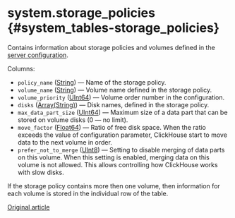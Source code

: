 # system.storage_policies {#system_tables-storage_policies}

Contains information about storage policies and volumes defined in the [server configuration](../../engines/table-engines/mergetree-family/mergetree.md#table_engine-mergetree-multiple-volumes_configure).

Columns:

-   `policy_name` ([String](../../sql-reference/data-types/string.md)) — Name of the storage policy.
-   `volume_name` ([String](../../sql-reference/data-types/string.md)) — Volume name defined in the storage policy.
-   `volume_priority` ([UInt64](../../sql-reference/data-types/int-uint.md)) — Volume order number in the configuration.
-   `disks` ([Array(String)](../../sql-reference/data-types/array.md)) — Disk names, defined in the storage policy.
-   `max_data_part_size` ([UInt64](../../sql-reference/data-types/int-uint.md)) — Maximum size of a data part that can be stored on volume disks (0 — no limit).
-   `move_factor` ([Float64](../../sql-reference/data-types/float.md)) — Ratio of free disk space. When the ratio exceeds the value of configuration parameter, ClickHouse start to move data to the next volume in order.
-   `prefer_not_to_merge` ([UInt8](../../sql-reference/data-types/int-uint.md)) — Setting to disable merging of data parts on this volume. When this setting is enabled, merging data on this volume is not allowed. This allows controlling how ClickHouse works with slow disks.

If the storage policy contains more then one volume, then information for each volume is stored in the individual row of the table.

[Original article](https://clickhouse.tech/docs/en/operations/system_tables/storage_policies) <!--hide-->
